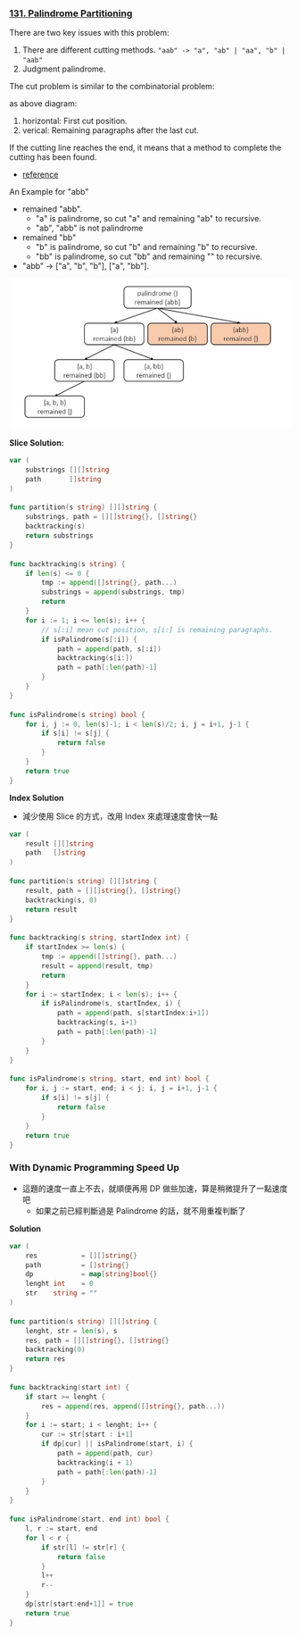 ### [131. Palindrome Partitioning]

There are two key issues with this problem:
1. There are different cutting methods. `"aab" -> "a", "ab" | "aa", "b" | "aab"`
2. Judgment palindrome.

The cut problem is similar to the combinatorial problem:

as above diagram:
1. horizontal: First cut position.
2. verical: Remaining paragraphs after the last cut.

If the cutting line reaches the end, it means that a method to complete the cutting has been found.
-	[reference]

An Example for "abb"
-	remained "abb".
	-	"a" is palindrome, so cut "a" and remaining "ab" to recursive.
	-	"ab", "abb" is not palindrome
-	remained "bb"
	-	"b" is palindrome, so cut "b" and remaining "b" to recursive.
	-	"bb" is palindrome, so cut "bb" and remaining "" to recursive.
-	"abb" -> ["a", "b", "b"], ["a", "bb"].

![](/_image/131.Palindrome_Partitioning/1.jpg)

**Slice Solution:** 
```go
var (
	substrings [][]string
	path       []string
)

func partition(s string) [][]string {
	substrings, path = [][]string{}, []string{}
	backtracking(s)
	return substrings
}

func backtracking(s string) {
	if len(s) <= 0 {
		tmp := append([]string{}, path...)
		substrings = append(substrings, tmp)
		return
	}
	for i := 1; i <= len(s); i++ {
		// s[:i] mean cut position, s[i:] is remaining paragraphs.
		if isPalindrome(s[:i]) {
			path = append(path, s[:i])
			backtracking(s[i:])
			path = path[:len(path)-1]
		}
	}
}

func isPalindrome(s string) bool {
	for i, j := 0, len(s)-1; i < len(s)/2; i, j = i+1, j-1 {
		if s[i] != s[j] {
			return false
		}
	}
	return true
}
```

**Index Solution**
-	減少使用 Slice 的方式，改用 Index 來處理速度會快一點
```go
var (
	result [][]string
	path   []string
)

func partition(s string) [][]string {
	result, path = [][]string{}, []string{}
	backtracking(s, 0)
	return result
}

func backtracking(s string, startIndex int) {
	if startIndex >= len(s) {
		tmp := append([]string{}, path...)
		result = append(result, tmp)
		return
	}
	for i := startIndex; i < len(s); i++ {
		if isPalindrome(s, startIndex, i) {
			path = append(path, s[startIndex:i+1])
			backtracking(s, i+1)
			path = path[:len(path)-1]
		}
	}
}

func isPalindrome(s string, start, end int) bool {
	for i, j := start, end; i < j; i, j = i+1, j-1 {
		if s[i] != s[j] {
			return false
		}
	}
	return true
}
```

### With Dynamic Programming Speed Up

-	這題的速度一直上不去，就順便再用 DP 做些加速，算是稍微提升了一點速度吧
	-	如果之前已經判斷過是 Palindrome 的話，就不用重複判斷了

**Solution**
```go
var (
	res           = [][]string{}
	path          = []string{}
	dp            = map[string]bool{}
	lenght int    = 0
	str    string = ""
)

func partition(s string) [][]string {
	lenght, str = len(s), s
	res, path = [][]string{}, []string{}
	backtracking(0)
	return res
}

func backtracking(start int) {
	if start >= lenght {
		res = append(res, append([]string{}, path...))
	}
	for i := start; i < lenght; i++ {
		cur := str[start : i+1]
		if dp[cur] || isPalindrome(start, i) {
			path = append(path, cur)
			backtracking(i + 1)
			path = path[:len(path)-1]
		}
	}
}

func isPalindrome(start, end int) bool {
    l, r := start, end
	for l < r {
		if str[l] != str[r] {
			return false
		}
		l++
		r--
	}
	dp[str[start:end+1]] = true
	return true
}
```


[reference]: https://github.com/youngyangyang04/leetcode-master/blob/master/problems/0131.%E5%88%86%E5%89%B2%E5%9B%9E%E6%96%87%E4%B8%B2.md
[131. Palindrome Partitioning]: https://leetcode.com/problems/palindromic-substrings/